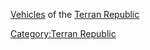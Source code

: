 [Vehicles](/Vehicle "wikilink") of the [Terran
Republic](/Terran_Republic "wikilink")

[Category:Terran Republic](/Category:Terran_Republic "wikilink")
